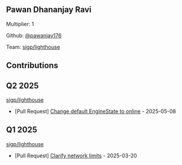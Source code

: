 
## Pawan Dhananjay Ravi
Multiplier: 1

Github: [@pawanjay176](https://github.com/pawanjay176)

Team: [sigp/lighthouse](https://github.com/sigp/lighthouse/pulls?q=author%3Apawanjay176)

## Contributions

## Q2 2025


[sigp/lighthouse](https://github.com/sigp/lighthouse)
* [Pull Request] [Change default EngineState to online](https://github.com/sigp/lighthouse/pull/7417) - 2025-05-08
## Q1 2025

[sigp/lighthouse](https://github.com/sigp/lighthouse)
* [Pull Request] [Clarify network limits](https://github.com/sigp/lighthouse/pull/7175) - 2025-03-20
